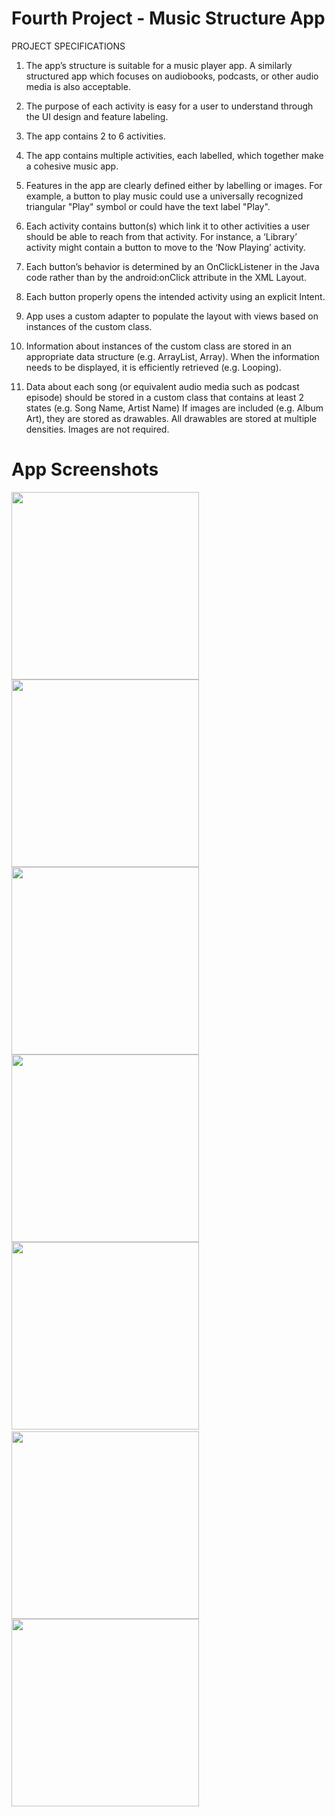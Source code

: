 # Fourth Project - Music Structure App

PROJECT SPECIFICATIONS

1. The app’s structure is suitable for a music player app. A similarly structured app which focuses on audiobooks, podcasts, or other audio media is also acceptable.

2. The purpose of each activity is easy for a user to understand through the UI design and feature labeling. 

3. The app contains 2 to 6 activities.

4. The app contains multiple activities, each labelled, which together make a cohesive music app. 

5. Features in the app are clearly defined either by labelling or images. For example, a button to play music could use a universally recognized triangular "Play" symbol or could have the text label "Play". 

6. Each activity contains button(s) which link it to other activities a user should be able to reach from that activity. For instance, a ‘Library’ activity might contain a button to move to the ‘Now Playing’ activity. 

7. Each button’s behavior is determined by an OnClickListener in the Java code rather than by the android:onClick attribute in the XML Layout. 

8. Each button properly opens the intended activity using an explicit Intent. 

9. App uses a custom adapter to populate the layout with views based on instances of the custom class. 

10. Information about instances of the custom class are stored in an appropriate data structure (e.g. ArrayList, Array).
    When the information needs to be displayed, it is efficiently retrieved (e.g. Looping). 
    
11. Data about each song (or equivalent audio media such as podcast episode) should be stored in a custom class that contains at least 2 states (e.g. Song Name, Artist Name)
If images are included (e.g. Album Art), they are stored as drawables. All drawables are stored at multiple densities. Images are not required. 



# App Screenshots

  <img src=Screenshots/Screenshot_1541083788.png width=300>   <img src=Screenshots/Screenshot_1541083810.png width=300>
  <img src=Screenshots/Screenshot_1541083831.png width=300>   <img src=Screenshots/Screenshot_1541083868.png width=300>
  <img src=Screenshots/Screenshot_1541083935.png width=300>   <img scr=Screenshots/Screenshot_1541083999.png height=300> 
  <img src=Screenshots/Screenshot_1541084062.png height=300>  <img src=Screenshots/Screenshot_1541084138.png height=300>
    
   
 



 

